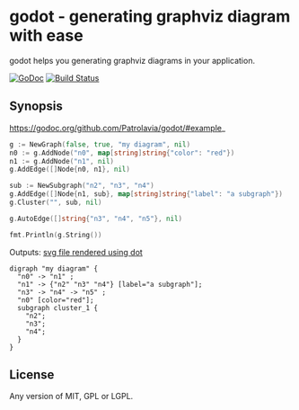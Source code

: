 # godot - generating graphviz diagram with ease

godot helps you generating graphviz diagrams in your application.

[![GoDoc](https://godoc.org/github.com/Patrolavia/godot?status.svg)](https://godoc.org/github.com/Patrolavia/godot) [![Build Status](https://travis-ci.org/Patrolavia/godot.svg)](https://travis-ci.org/Patrolavia/godot)

## Synopsis

https://godoc.org/github.com/Patrolavia/godot/#example_

```go
g := NewGraph(false, true, "my diagram", nil)
n0 := g.AddNode("n0", map[string]string{"color": "red"})
n1 := g.AddNode("n1", nil)
g.AddEdge([]Node{n0, n1}, nil)

sub := NewSubgraph("n2", "n3", "n4")
g.AddEdge([]Node{n1, sub}, map[string]string{"label": "a subgraph"})
g.Cluster("", sub, nil)

g.AutoEdge([]string{"n3", "n4", "n5"}, nil)

fmt.Println(g.String())
```

Outputs: [svg file rendered using dot](https://raw.githubusercontent.com/Patrolavia/godot/master/example.svg)

```
digraph "my diagram" {
  "n0" -> "n1" ;
  "n1" -> {"n2" "n3" "n4"} [label="a subgraph"];
  "n3" -> "n4" -> "n5" ;
  "n0" [color="red"];
  subgraph cluster_1 {
    "n2";
    "n3";
    "n4";
  }
}
```

## License

Any version of MIT, GPL or LGPL.
